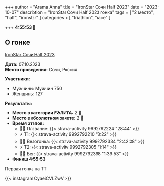 +++
author = "Arama Anna"
title = "IronStar Сочи Half 2023"
date = "2023-10-07"
description = "IronStar Сочи Half 2023 гонка"
tags = [
    "2 место",
    "half",
    "ironstar"
]
categories = [
    "triathlon",
    "race"
]

+++
**4:55:53**
🥈

<!--more-->

## О гонке

[IronStar Сочи Half 2023](https://tristats.ru/RUS/profile/ironstar/sochi/half/2023)

**Дата:** 07.10.2023  
**Место проведения:** Сочи, Россия  

**Участники:**  
- Мужчины: Мужчин 750
- Женщины: 127  

**Результаты:**  
- **Место в категории FЭЛИТА:** 2 🥈 
- **Место в абсолютном зачете:** 2 🥈 
- **Время этапов:**  
  - 🏊‍♀️ Плавание: {{< strava-activity 9992792224 "28:44" >}}
  - ⚡️ Т1:  {{< strava-activity 9992792210 "3:22" >}}
  - 🚴‍♀️ Велогонка: {{< strava-activity 9992792334 "2:42:38" >}}  
  - ⚡️ Т2: {{< strava-activity 9992792305 "1:14" >}}  
  - 🏃‍♀️ Бег: {{< strava-activity 9992792398 "1:39:53" >}}
- **Финиш 4:55:53**

Первая гонка на ТТ

{{< instagram CyaeiCVLZwV >}}